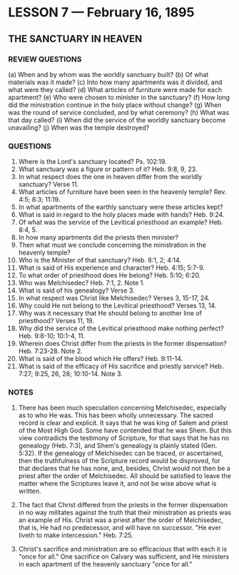 # LESSON 7 — February 16, 1895

## THE SANCTUARY IN HEAVEN

### REVIEW QUESTIONS

(a) When and by whom was the worldly sanctuary built?
(b) Of what materials was it made?
(c) Into how many apartments was it divided, and what were they called?
(d) What articles of furniture were made for each apartment?
(e) Who were chosen to minister in the sanctuary?
(f) How long did the ministration continue in the holy place without change?
(g) When was the round of service concluded, and by what ceremony?
(h) What was that day called?
(i) When did the service of the worldly sanctuary become unavailing?
(j) When was the temple destroyed?

### QUESTIONS

1. Where is the Lord's sanctuary located? Ps. 102:19.
2. What sanctuary was a figure or pattern of it? Heb. 9:8, 9, 23.
3. In what respect does the one in heaven differ from the worldly sanctuary? Verse 11.
4. What articles of furniture have been seen in the heavenly temple? Rev. 4:5; 8:3; 11:19.
5. In what apartments of the earthly sanctuary were these articles kept?
6. What is said in regard to the holy places made with hands? Heb. 9:24.
7. Of what was the service of the Levitical priesthood an example? Heb. 8:4, 5.
8. In how many apartments did the priests then minister?
9. Then what must we conclude concerning the ministration in the heavenly temple?
10. Who is the Minister of that sanctuary? Heb. 8:1, 2; 4:14.
11. What is said of His experience and character? Heb. 4:15; 5:7-9.
12. To what order of priesthood does He belong? Heb. 5:10; 6:20.
13. Who was Melchisedec? Heb. 7:1, 2. Note 1.
14. What is said of his genealogy? Verse 3.
15. In what respect was Christ like Melchisedec? Verses 3, 15-17, 24.
16. Why could He not belong to the Levitical priesthood? Verses 13, 14.
17. Why was it necessary that He should belong to another line of priesthood? Verses 11, 19.
18. Why did the service of the Levitical priesthood make nothing perfect? Heb. 9:8-10; 10:1-4, 11.
19. Wherein does Christ differ from the priests in the former dispensation? Heb. 7:23-28. Note 2.
20. What is said of the blood which He offers? Heb. 9:11-14.
21. What is said of the efficacy of His sacrifice and priestly service? Heb. 7:27; 9:25, 26, 28; 10:10-14. Note 3.

### NOTES

1. There has been much speculation concerning Melchisedec, especially as to who He was. This has been wholly unnecessary. The sacred record is clear and explicit. It says that he was king of Salem and priest of the Most High God. Some have contended that he was Shem. But this view contradicts the testimony of Scripture, for that says that he has no genealogy (Heb. 7:3), and Shem's genealogy is plainly stated (Gen. 5:32). If the genealogy of Melchisedec can be traced, or ascertained, then the truthfulness of the Scripture record would be disproved, for that declares that he has none, and, besides, Christ would not then be a priest after the order of Melchisedec. All should be satisfied to leave the matter where the Scriptures leave it, and not be wise above what is written.

2. The fact that Christ differed from the priests in the former dispensation in no way militates against the truth that their ministration as priests was an example of His. Christ was a priest after the order of Melchisedec, that is, He had no predecessor, and will have no successor. "He ever liveth to make intercession." Heb. 7:25.

3. Christ's sacrifice and ministration are so efficacious that with each it is "once for all." One sacrifice on Calvary was sufficient, and He ministers in each apartment of the heavenly sanctuary "once for all."